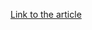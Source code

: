 [Link to the article](https://arcticwolf.com/resources/blog/tellmethetruth-exploitation-of-cve-2023-46604-leading-to-ransomware/)

